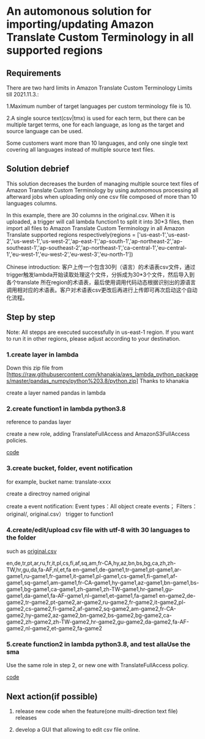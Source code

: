 # An automonous solution for importing/updating Amazon Translate Custom Terminology in all supported regions

## Requirements
There are two hard limits in Amazon Translate Custom Terminology Limits till 2021.11.3.:

1.Maximum number of target languages per custom terminology file is 10. 

2.A single source text(csv|tmx) is used for each term, but there can be multiple target terms, one for each language, as long as the target and source language can be used. 

Some customers want more than 10 languages, and only one single text covering all languages instead of multiple source text files. 

## Solution debrief
This solution decreases the burden of managing multiple source text files of Amazon Translate Custom Terminology by using autonomous processing all afterward jobs when uploading only one csv file composed of more than 10 languages columns.

In this example, there are 30 columns in the original.csv. When it is uploaded, a trigger will call lambda function1 to split it into 30*3 files, then import all files to Amazon Translate Custom Terminology in all Amazon Translate supported regions respectively(regions = ['us-east-1','us-east-2','us-west-1','us-west-2','ap-east-1','ap-south-1','ap-northeast-2','ap-southeast-1','ap-southeast-2','ap-northeast-1','ca-central-1','eu-central-1','eu-west-1','eu-west-2','eu-west-3','eu-north-1'])

Chinese introduction: 客户上传一个包含30列（语言）的术语表csv文件，通过trigger触发lambda开始读取处理这个文件，分拆成为30*3个文件，然后导入到各个translate 所在region的术语表，最后使用调用代码动态根据识别出的源语言调用相对应的术语表。客户对术语表csv更改后再进行上传即可再次启动这个自动化流程。

## Step by step
Note: All stepps are executed successfully in us-east-1 region. If you want to run it in other regions, please adjust according to your destination.

### 1.create layer in lambda
Down this zip file from 
[https://raw.githubusercontent.com/khanakia/aws_lambda_python_packages/master/pandas_numpy/python%203.8/python.zip] Thanks to khanakia

create a layer named pandas in lambda
### 2.create function1 in lambda python3.8
reference to pandas layer

create a new role, adding TranslateFullAccess and AmazonS3FullAccess policies.

[code](https://github.com/shenshaoyong/awssample/blob/master/translate/lambda_function1.py)

### 3.create bucket, folder, event notification
for example, bucket name: translate-xxxx

create a directroy named original

create a event notification: Event types：All object create events； Filters：original/, original.csv） trigger to function1

### 4.create/edit/upload csv file with utf-8 with 30 languages to the folder
such as [original.csv](https://github.com/shenshaoyong/awssample/blob/master/translate/original.csv)

en,de,tr,pt,ar,ru,fr,it,pl,cs,fi,af,sq,am,fr-CA,hy,az,bn,bs,bg,ca,zh,zh-TW,hr,gu,da,fa-AF,nl,et,fa
en-game1,de-game1,tr-game1,pt-game1,ar-game1,ru-game1,fr-game1,it-game1,pl-game1,cs-game1,fi-game1,af-game1,sq-game1,am-game1,fr-CA-game1,hy-game1,az-game1,bn-game1,bs-game1,bg-game1,ca-game1,zh-game1,zh-TW-game1,hr-game1,gu-game1,da-game1,fa-AF-game1,nl-game1,et-game1,fa-game1
en-game2,de-game2,tr-game2,pt-game2,ar-game2,ru-game2,fr-game2,it-game2,pl-game2,cs-game2,fi-game2,af-game2,sq-game2,am-game2,fr-CA-game2,hy-game2,az-game2,bn-game2,bs-game2,bg-game2,ca-game2,zh-game2,zh-TW-game2,hr-game2,gu-game2,da-game2,fa-AF-game2,nl-game2,et-game2,fa-game2

### 5.create function2 in lambda python3.8, and test allaUse the sma
Use the same role in step 2, or new one with TranslateFullAccess policy.

[code](https://github.com/shenshaoyong/awssample/blob/master/translate/lambda_function2.py)


## Next action(if possible)
1. release new code when the feature(one muilti-direction text file) releases

2. develop a GUI that allowing to edit csv file online.
